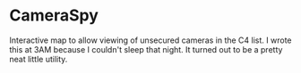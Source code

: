 # CameraSpy
Interactive map to allow viewing of unsecured cameras in the C4 list.  I wrote this at 3AM because I couldn't sleep that night.  It turned out to be a pretty neat little utility.
